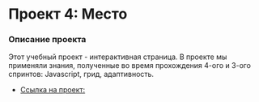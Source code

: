 # Проект 4: Место

### Описание проекта

Этот учебный проект - интерактивная страница. В проекте мы применяли знания, полученные во время прохождения 4-ого и 3-ого спринтов: Javascript, грид, адаптивность.

* [Ссылка на проект:](https://vladislavfilippov2004.github.io/mesto/)